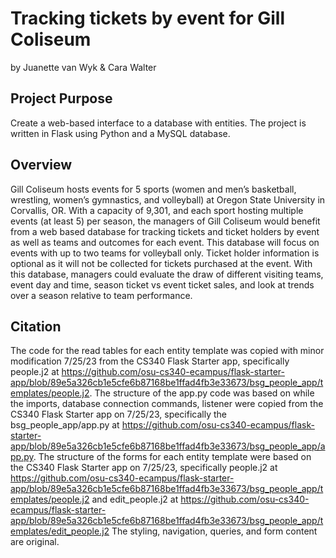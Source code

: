 # Tracking tickets by event for Gill Coliseum
by Juanette van Wyk & Cara Walter

## Project Purpose
Create a web-based interface to a database with entities. The project is written in Flask using Python and a MySQL database. 

## Overview 
Gill Coliseum hosts events for 5 sports (women and men’s basketball, wrestling, women’s gymnastics, and volleyball) at Oregon State University in Corvallis, OR. With a capacity of 9,301, and each sport hosting multiple events (at least 5) per season, the managers of Gill Coliseum would benefit from a web based database for tracking tickets and ticket holders by event as well as teams and outcomes for each event. This database will focus on events with up to two teams for volleyball only. Ticket holder information is optional as it will not be collected for tickets purchased at the event. With this database, managers could evaluate the draw of different visiting teams, event day and time, season ticket vs event ticket sales, and look at trends over a season relative to team performance.

## Citation
The code for the read tables for each entity template was copied with minor modification 7/25/23 from the CS340 Flask Starter app, specifically people.j2 at https://github.com/osu-cs340-ecampus/flask-starter-app/blob/89e5a326cb1e5cfe6b87168be1ffad4fb3e33673/bsg_people_app/templates/people.j2. The structure of the app.py code was based on while the imports, database connection commands, listener were copied from the CS340 Flask Starter app on 7/25/23, specifically the bsg_people_app/app.py at https://github.com/osu-cs340-ecampus/flask-starter-app/blob/89e5a326cb1e5cfe6b87168be1ffad4fb3e33673/bsg_people_app/app.py. 
The structure of the forms for each entity template were based on the CS340 Flask Starter app on 7/25/23, specifically people.j2 at https://github.com/osu-cs340-ecampus/flask-starter-app/blob/89e5a326cb1e5cfe6b87168be1ffad4fb3e33673/bsg_people_app/templates/people.j2 and edit_people.j2 at https://github.com/osu-cs340-ecampus/flask-starter-app/blob/89e5a326cb1e5cfe6b87168be1ffad4fb3e33673/bsg_people_app/templates/edit_people.j2
The styling, navigation, queries, and form content are original.
